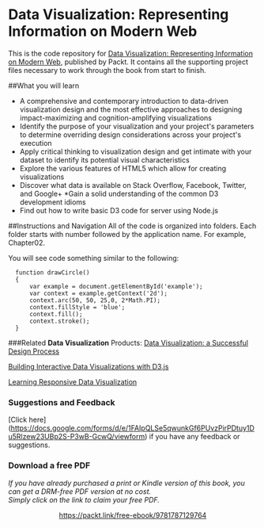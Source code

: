


# Data Visualization: Representing Information on Modern Web
This is the code repository for [Data Visualization: Representing Information on Modern Web](https://github.com/PacktPublishing/Data-Visualization-Representing-Information-on-Modern-Web), published by Packt. It contains all the supporting project files necessary to work through the book from start to finish.


##What you will learn

* A comprehensive and contemporary introduction to data-driven visualization design and the most effective approaches to designing impact-maximizing and cognition-amplifying visualizations
* Identify the purpose of your visualization and your project's parameters to determine overriding design considerations across your project's execution
* Apply critical thinking to visualization design and get intimate with your dataset to identify its potential visual characteristics
* Explore the various features of HTML5 which allow for creating visualizations
* Discover what data is available on Stack Overflow, Facebook, Twitter, and Google+
*Gain a solid understanding of the common D3 development idioms
* Find out how to write basic D3 code for server using Node.js

##Instructions and Navigation
All of the code is organized into folders. Each folder starts with number followed by the application name. For example, Chapter02.

You will see code something similar to the following:

```
  function drawCircle()
  {
	  var example = document.getElementById('example');
	  var context = example.getContext('2d');
	  context.arc(50, 50, 25,0, 2*Math.PI);
	  context.fillStyle = 'blue';
	  context.fill();
	  context.stroke();
  } 
```

###Related **Data Visualization** Products:
[Data Visualization: a Successful Design Process](https://www.packtpub.com/big-data-and-business-intelligence/data-visualization-successful-design-process?utm_source=github&utm_medium=repository&utm_campaign=9781849693462)

[Building Interactive Data Visualizations with D3.js](https://www.packtpub.com/web-development/building-interactive-data-visualizations-d3js-video?utm_source=github&utm_medium=repository&utm_campaign=9781783283736)

[Learning Responsive Data Visualization](https://www.packtpub.com/web-development/learning-responsive-data-visualization?utm_source=github&utm_medium=repository&utm_campaign=9781785883781)


### Suggestions and Feedback
[Click here] (https://docs.google.com/forms/d/e/1FAIpQLSe5qwunkGf6PUvzPirPDtuy1Du5Rlzew23UBp2S-P3wB-GcwQ/viewform) if you have any feedback or suggestions.
### Download a free PDF

 <i>If you have already purchased a print or Kindle version of this book, you can get a DRM-free PDF version at no cost.<br>Simply click on the link to claim your free PDF.</i>
<p align="center"> <a href="https://packt.link/free-ebook/9781787129764">https://packt.link/free-ebook/9781787129764 </a> </p>